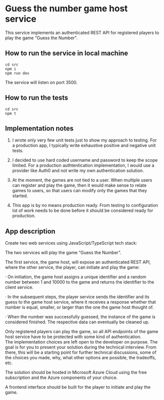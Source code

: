 # Guess the number game host service

This service implements an authenticated REST API for registered players to play the game
"Guess the Number".

## How to run the service in local machine

```
cd src
npm i
npm run dev
```

The service will listen on port 3500.

## How to run the tests

```
cd src
npm t
```

## Implementation notes

1. I wrote only very few unit tests just to show my approach to testing. For a production app,
   I typically write exhaustive positive and negative unit tests.

2. I decided to use hard coded username and password to keep the scope limited. For a production
   authtentication implementation, I would use a provider like Auth0 and not write my own
   authentication solution.

3. At the moment, the games are not tied to a user. When multiple users can register and play
   the game, then it would make sense to relate games to users, so that users can modify only
   the games that they started.

4. This app is by no means production ready. From testing to configuration lot of work needs
   to be done before it should be considered ready for production.

## App description

Create two web services using JavaScript/TypeScript tech stack:

The two services will play the game “Guess the Number”.

The first service, the game host, will expose an authenticated REST API, where the other service, the player, can initiate and play the game:

· On initiation, the game host assigns a unique identifier and a random number between 1 and 10000 to the game and returns the identifier to the client service.

· In the subsequent steps, the player service sends the identifier and its guess to the game host service, where it receives a response whether that number is equal, smaller, or larger than the one the game host thought of.

· When the number was successfully guessed, the instance of the game is considered finished. The respective data can eventually be cleaned up.

Only registered players can play the game, so all API endpoints of the game host service have to be protected with some kind of authentication.  
The implementation choices are left open to the developer on purpose. The goal is for you to present your solution during the technical interview. From there, this will be a starting point for further technical discussions, some of the choices you made, why, what other options are possible, the tradeoffs, etc.

The solution should be hosted in Microsoft Azure Cloud using the free subscription and the Azure components of your choice.

A frontend interface should be built for the player to initiate and play the game.
